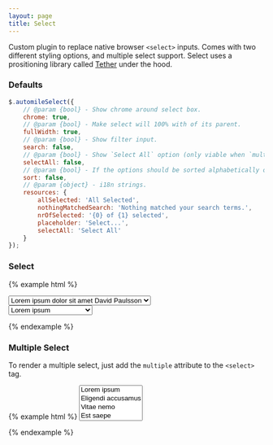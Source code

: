 ```yaml
---
layout: page
title: Select
---
```


Custom plugin to replace native browser `<select>` inputs. Comes with two different styling options, and multiple select support. Select uses a prositioning library called [Tether](http://tether.io/) under the hood.

### Defaults

```js
$.automileSelect({
    // @param {bool} - Show chrome around select box.
    chrome: true,
    // @param {bool} - Make select will 100% with of its parent.
    fullWidth: true,
    // @param {bool} - Show filter input.
    search: false,
    // @param {bool} - Show `Select All` option (only viable when `multiple` is true).
    selectAll: false,
    // @param {bool} - If the options should be sorted alphabetically or not.
    sort: false,
    // @param {object} - i18n strings.
    resources: {
        allSelected: 'All Selected',
        nothingMatchedSearch: 'Nothing matched your search terms.',
        nrOfSelected: '{0} of {1} selected',
        placeholder: 'Select...',
        selectAll: 'Select All'
    }
});
```

### Select

{% example html %}
<div class="row">
    <div class="col">
        <select aria-label="All Vehicles" class="select-example">
            <option value="1">Lorem ipsum dolor sit amet David Paulsson</option>
            <option value="2">Eligendi accusamus</option>
            <option value="3">Reiciendis consequatur</option>
            <option value="4">Distinctio quidem</option>
            <option value="5">Minima sit</option>
            <option value="6">Rerum illo</option>
            <option value="7">Quas excepturi</option>
            <option value="8">Assumenda inventore</option>
            <option value="9">Odio deserunt</option>
            <option value="10">Praesentium aspernatur</option>
            <option value="11">Repellendus labore</option>
            <option value="12">Est saepe</option>
            <option value="13">Delectus dignissimos</option>
            <option value="14">Nemo animi</option>
            <option value="15">Delectus quibusdam</option>
            <option value="16">Error explicabo</option>
            <option value="17">Ullam voluptatum</option>
            <option value="18">Vitae nemo</option>
            <option value="19">Sint explicabo</option>
            <option value="20">Voluptatem quos</option>
        </select>
    </div>
    <div class="col">
        <select aria-label="All Vehicles" class="select-example-ghost">
            <option value="1">Lorem ipsum</option>
            <option value="2">Eligendi accusamus</option>
            <option value="3">Reiciendis consequatur</option>
            <option value="4">Distinctio quidem</option>
            <option value="5">Minima sit</option>
            <option value="6">Rerum illo</option>
            <option value="7">Quas excepturi</option>
            <option value="8">Assumenda inventore</option>
            <option value="9">Odio deserunt</option>
            <option value="10">Praesentium aspernatur</option>
            <option value="11">Repellendus labore</option>
            <option value="12">Est saepe</option>
            <option value="13">Delectus dignissimos</option>
            <option value="14">Nemo animi</option>
            <option value="15">Delectus quibusdam</option>
            <option value="16">Error explicabo</option>
            <option value="17">Ullam voluptatum</option>
            <option value="18">Vitae nemo</option>
            <option value="19">Sint explicabo</option>
            <option value="20">Voluptatem quos</option>
        </select>
    </div>
</div>

<script>
    (function ($) {
        $('.select-example').automileSelect({
            chrome: false,
            fullWidth: false,
            onChange: function(val) {
                console.log(val);
            }
        });

        $('.select-example-ghost').automileSelect({
            sort: true,
            onChange: function(val) {
                console.log(val);
            }
        });
    })(jQuery);
</script>
{% endexample %}

### Multiple Select

To render a multiple select, just add the `multiple` attribute to the `<select>` tag.

{% example html %}
<select class="multiple-select-example" multiple>
    <option value="1">Lorem ipsum</option>
    <option value="2">Eligendi accusamus</option>
    <option value="3">Vitae nemo</option>
    <option value="4">Est saepe</option>
    <option value="5">Minima sit</option>
</select>

<script>
    (function($) {
        $('.multiple-select-example').automileSelect({
            chrome: false,
            fullWidth: false,
            search: true,
            selectAll: true,
            sort: true,
            resources: {
                placeholder: 'Custom Placeholder Label',
            },
            onChange: function(val) {
                console.log(val);
            }
        });
    })(jQuery);
</script>
{% endexample %}
